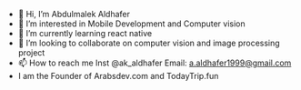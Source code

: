 - 👋 Hi, I’m Abdulmalek Aldhafer
- 👀 I’m interested in Mobile Development and Computer vision
- 🌱 I’m currently learning react native
- 💞️ I’m looking to collaborate on computer vision and image processing project
- 📫 How to reach me Inst @ak_aldhafer Email: a.aldhafer1999@gmail.com
- I am the Founder of Arabsdev.com and TodayTrip.fun 

<!---
akaldhafer/akaldhafer is a ✨ special ✨ repository because its `README.md` (this file) appears on your GitHub profile.
You can click the Preview link to take a look at your changes.
--->
